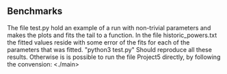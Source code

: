 ## Benchmarks 
The file test.py hold an example of a run with non-trivial parameters and makes the plots and fits the tail to a function. In the file historic_powers.txt the fitted values reside with some error of the fits for each of the parameters that was fitted. 
"python3 test.py"
Should reproduce all these results.
Otherwise is is possible to run the file Project5 directly, by following the convension:
<./main> <outputfile> <int total number of runs>  <int number of histogram bins> <int number of agents><int initial cycles><int transactions per run><double lambda><double gamma><double alpha><double normalization>
